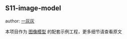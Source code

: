 ## S11-image-model

author: [一灰灰](https://www.hhui.top/)

本项目作为 [图像模型](../docs/11.图像模型.md) 的配套示例工程，更多细节请查看原文